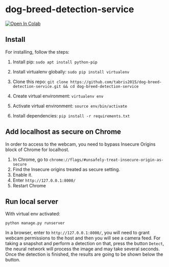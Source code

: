 # dog-breed-detection-service
[![Open In Colab](https://colab.research.google.com/assets/colab-badge.svg)](https://colab.research.google.com/github/tabris2015/dog-breed-detection-service/)

## Install
For installing, follow the steps:

  1. Install pip:
    ```
    sudo apt install python-pip
    ```
  3. Install virtualenv globally:
    ```
    sudo pip install virtualenv
    ```
  4. Clone this repo:
    ```
    git clone https://github.com/tabris2015/dog-breed-detection-service.git
    && cd dog-breed-detection-service
    ```
    
  5. Create virtual environment:
    ```
    virtualenv env
    ```
  6. Activate virtual environment:
    ```
    source env/bin/activate
    ```
  7. Install dependencies:
    ```
    pip install -r requirements.txt
    ```

## Add localhost as secure on Chrome
In order to access to the webcam, you need to bypass Insecure Origins
block of Chrome for localhost. 
  1. In Chrome, go to `chrome://flags/#unsafely-treat-insecure-origin-as-secure`
  2. Find the Insecure origins treated as secure setting.
  3. Enable it.
  4. Enter `http://127.0.0.1:8000/`
  5. Restart Chrome
  
## Run local server
With virtual env activated:
```
python manage.py runserver
```

In a browser, enter to `http://127.0.0.1:8000/`, you will need to grant webcam permissions to the host
and then you will see a camera feed. For taking a snapshot and perform a detection on that, press
the button `Detect`, the neural network will process the image and may take several seconds. Once 
the detection is finished, the results are going to be shown below the button.


  



